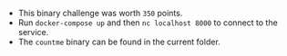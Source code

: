 * This binary challenge was worth `350` points.
* Run `docker-compose up` and then `nc localhost 8000` to connect to the service.
* The `countme` binary can be found in the current folder.
